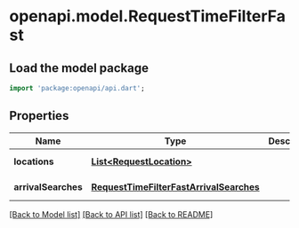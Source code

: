 # openapi.model.RequestTimeFilterFast

## Load the model package
```dart
import 'package:openapi/api.dart';
```

## Properties
Name | Type | Description | Notes
------------ | ------------- | ------------- | -------------
**locations** | [**List&lt;RequestLocation&gt;**](RequestLocation.md) |  | [default to []]
**arrivalSearches** | [**RequestTimeFilterFastArrivalSearches**](RequestTimeFilterFastArrivalSearches.md) |  | [default to null]

[[Back to Model list]](../README.md#documentation-for-models) [[Back to API list]](../README.md#documentation-for-api-endpoints) [[Back to README]](../README.md)


